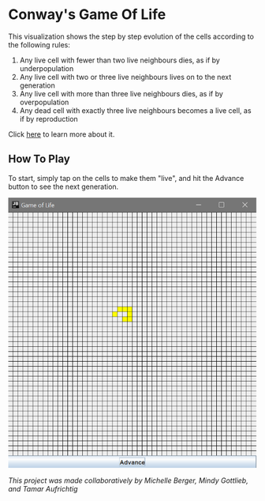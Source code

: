 # Conway's Game Of Life
This visualization shows the step by step evolution of the cells according to the following rules:

1. Any live cell with fewer than two live neighbours dies, as if by underpopulation
2. Any live cell with two or three live neighbours lives on to the next generation
3. Any live cell with more than three live neighbours dies, as if by overpopulation
4. Any dead cell with exactly three live neighbours becomes a live cell, as if by reproduction


Click [here](https://en.wikipedia.org/wiki/Conway%27s_Game_of_Life) to learn more about it.

## How To Play
To start, simply tap on the cells to make them "live", and hit the Advance button to see the next generation.

![screenshot](screenshot.png)

*This project was made collaboratively by Michelle Berger, Mindy Gottlieb, and Tamar Aufrichtig*
